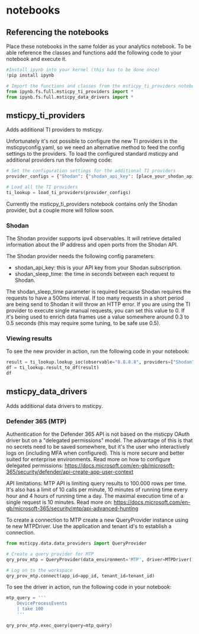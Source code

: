 # notebooks

## Referencing the notebooks

Place these notebooks in the same folder as your analytics notebook. To be able reference the classes and functions add the following code to your notebook and execute it.

```python
#Install ipynb into your kernel (this has to be done once)
!pip install ipynb

# Import the functions and classes from the msticpy_ti_providers notebook
from ipynb.fs.full.msticpy_ti_providers import *
from ipynb.fs.full.msticpy_data_drivers import *
```

## msticpy_ti_providers

Adds additional TI providers to msticpy.

Unfortunately it's not possible to configure the new TI providers in the msticpyconfig.yaml, so we need an alternative method to feed the config settings to the providers.
To load the configured standard msticpy and additional providers run the following code:

```python
# Set the configuration settings for the additional TI providers
provider_configs = {"Shodan": {"shodan_api_key": [place_your_shodan_api_key_here], "shodan_sleep_time": 0.4}}

# Load all the TI providers
ti_lookup = load_ti_providers(provider_configs)
```
Currently the msticpy_ti_providers notebook contains only the Shodan provider, but a couple more will follow soon. 

### Shodan
The Shodan provider supports ipv4 observables. It will retrieve detailed information about the IP address and open ports from the Shodan API.

The Shodan provider needs the following config parameters:

* shodan_api_key: this is your API key from your Shodan subscription.
* shodan_sleep_time: the time in seconds between each request to Shodan.

The shodan_sleep_time parameter is required because Shodan requires the requests to have a 500ms interval. If too many requests in a short period are being send to Shodan it will throw an HTTP error.
If you are using the TI provider to execute single manual requests, you can set this value to 0. If it's being used to enrich data frames use a value somewhere around 0.3 to 0.5 seconds (this may require some tuning, to be safe use 0.5).

### Viewing results
To see the new provider in action, run the following code in your notebook:

```python
result = ti_lookup.lookup_ioc(observable="8.8.8.8", providers=["Shodan"])
df = ti_lookup.result_to_df(result)
df
```

## msticpy_data_drivers

Adds additional data drivers to msticpy.

### Defender 365 (MTP)
Authentication for the Defender 365 API is not based on the msticpy OAuth driver but on a "delegated permissions" model. The advantage of this is that no secrets need to be saved somewhere, but it's the user who interactively logs on (including MFA when configured). This is more secure and better suited for enterprise environments. Read more on how to configure delegated permissions:
https://docs.microsoft.com/en-gb/microsoft-365/security/defender/api-create-app-user-context

API limitations:
MTP API is limiting query results to 100.000 rows per time. It's also has a limit of 10 calls per minute, 10 minutes of running time every hour and 4 hours of running time a day. The maximal execution time of a single request is 10 minutes. Read more on:
https://docs.microsoft.com/en-gb/microsoft-365/security/mtp/api-advanced-hunting

To create a connection to MTP create a new QueryProvider instance using te new MTPDriver. Use the application and tenant id's to establish a connection.

```python
from msticpy.data.data_providers import QueryProvider

# Create a query provider for MTP
qry_prov_mtp = QueryProvider(data_environment='MTP', driver=MTPDriver())

# Log on to the workspace
qry_prov_mtp.connect(app_id=app_id, tenant_id=tenant_id)
```

To see the driver in action, run the following code in your notebook:

```python
mtp_query = '''
    DeviceProcessEvents 
    | take 100
    '''
    
qry_prov_mtp.exec_query(query=mtp_query)
```

